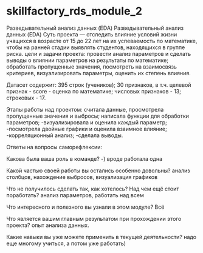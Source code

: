 # skillfactory_rds_module_2
Разведывательный анализ данных (EDA)
Разведывательный анализ данных (EDA)
Суть проекта — отследить влияние условий жизни учащихся в возрасте от 15 до 22 лет на их успеваемость по математике, чтобы на ранней стадии выявлять студентов, находящихся в группе риска.
цели и задачи проекта:
провести анализ параметров и сделать выводы о влиянии параметров на результаты по математике; обработать пропущенные значения, посмотреть на взаимосвязь критериев, визуализировать параметры, оценить их степень влияния.

Датасет содержит:
395 строк (учеников); 30 признаков, в т.ч. целевой признак - score - оценка по математике; числовых признаков - 13; строковых - 17.

Этапы работы над проектом:
считала данные, просмотрела пропущенные значения и выбросы;
написала функции для обработки параметров; -визуализировала и оценила каждый параметр; -посмотрела двойные графики и оценила взаимное влияние; -корреляционный анализ; -сделала выводы.

Ответы на вопросы саморефлексии:

Какова была ваша роль в команде? -) вроде работала одна

Какой частью своей работы вы остались особенно довольны? анализ столбцов, нахождение выбросов, визуализация графиков 

Что не получилось сделать так, как хотелось? Над чем ещё стоит поработать? анализ параметров, работать над всем

Что интересного и полезного вы узнали в этом модуле? Всё

Что является вашим главным результатом при прохождении этого проекта? опыт анализа данных. 

Какие навыки вы уже можете применить в текущей деятельности? надо еще многому учиться, а потом уже работать)
